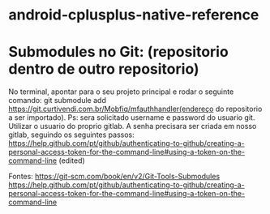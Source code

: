 # android-cplusplus-native-reference

# Submodules no Git: (repositorio dentro de outro repositorio)
No terminal, apontar para o seu projeto principal e rodar o seguinte comando:
git submodule add https://git.curtivendi.com.br/Mobfiq/mfauthhandler(endereço do repositorio a ser importado).
Ps: sera solicitado username e password do usuario git. Utilizar o usuario do proprio gitlab.
A senha precisara ser criada em nosso gitlab, seguindo os seguintes passos:
https://help.github.com/pt/github/authenticating-to-github/creating-a-personal-access-token-for-the-command-line#using-a-token-on-the-command-line (edited) 

Fontes:
https://git-scm.com/book/en/v2/Git-Tools-Submodules
https://help.github.com/pt/github/authenticating-to-github/creating-a-personal-access-token-for-the-command-line#using-a-token-on-the-command-line
